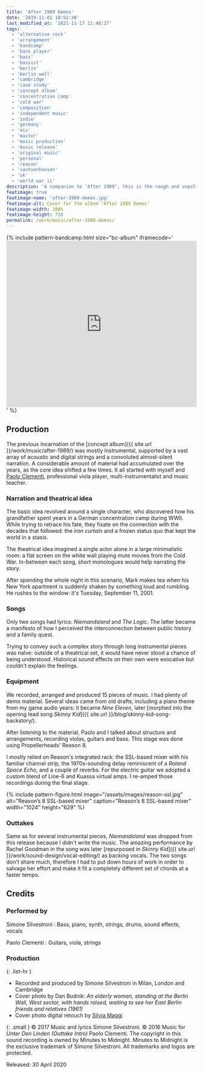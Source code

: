 ```yaml
---
title: 'After 1989 Demos'
date: '2019-11-01 10:52:30'
last_modified_at: '2021-11-17 11:40:27'
tags: 
  - 'alternative rock'
  - 'arrangement'
  - 'bandcamp'
  - 'bass player'
  - 'bass'
  - 'bassist'
  - 'berlin'
  - 'berlin wall'
  - 'cambridge'
  - 'case study'
  - 'concept album'
  - 'concentration camp'
  - 'cold war'
  - 'composition'
  - 'independent music'
  - 'indie'
  - 'germany'
  - 'mix'
  - 'master'
  - 'music production'
  - 'music release'
  - 'original music'
  - 'personal'
  - 'reason'
  - 'sachsenhausen'
  - 'uk'
  - 'world war ii'
description: "A companion to ‘After 1989’, this is the rough and unpolished partial testimony of a different approach to production and the general workflow."
featimage: true
featimage-name: 'after-1989-demos.jpg'
featimage-alt: Cover for the album ‘After 1989 Demos’
featimage-width: 100%
featimage-height: 720
permalink: /work/music/after-1989-demos/
---
```

{% include pattern-bandcamp.html size="bc-album" iframecode='<iframe style="border: 0; width: 100%; height: 439px;" src="https://bandcamp.com/EmbeddedPlayer/album=2694261691/size=large/bgcol=ffffff/linkcol=333333/artwork=small/transparent=true/"><a href="https://minutestomidnight.bandcamp.com/album/after-1989-a-trip-to-freedom-original-demos-outtakes">After 1989: A Trip To Freedom (Original Demos &amp; Outtakes) by Minutes to Midnight</a></iframe>' %}

## Production

The previous incarnation of the [concept album]({{ site.url }}/work/music/after-1989/) was mostly instrumental, supported by a vast array of acoustic and digital strings and a convoluted almost-silent narration. A considerable amount of material had accumulated over the years, as the core idea shifted a few times. It all started with myself and [Paolo Clementi](https://www.discogs.com/artist/2142806-Paolo-Clementi), professional viola player, multi-instrumentalist and music teacher.

### Narration and theatrical idea

The basic idea revolved around a single character, who discovered how his grandfather spent years in a German concentration camp during WWII. While trying to retrace his fate, they fixate on the connection with the decades that followed: the _iron curtain_ and a frozen status quo that kept the world in a stasis.

The theatrical idea imagined a single actor alone in a large minimalistic room: a flat screen on the white wall playing mute movies from the Cold War. In-between each song, short monologues would help narrating the story.

After spending the whole night in this scenario, Mark makes tea when his New York apartment is suddenly shaken by something loud and rumbling. He rushes to the window: it's Tuesday, September 11, 2001.

### Songs

Only two songs had lyrics: _Niemandsland_ and _The Logic_. The latter became a manifesto of how I perceived the interconnection between public history and a family quest.

Trying to convey such a complex story through long instrumental pieces was naîve: outside of a theatrical set, it would have never stood a chance of being understood. Historical sound effects on their own were evocative but couldn't explain the feelings.

### Equipment

We recorded, arranged and produced 15 pieces of music. I had plenty of demo material. Several ideas came from old drafts, including a piano theme from my game audio years: it became _Nine Eleven_, later [morphed into the opening lead song _Skinny Kid_]({{ site.url }}/blog/skinny-kid-song-backstory/). 

After listening to the material, Paolo and I talked about structure and arrangements, recording violas, guitars and bass. This stage was done using Propellerheads' Reason 8.

I mostly relied on Reason's integrated rack: the SSL-based mixer with his familiar channel strip, the 1970s-sounding delay reminiscent of a _Roland Space Echo_, and a couple of reverbs. For the electric guitar we adopted a custom blend of Line-6 and Kuassa virtual amps. I re-amped those recordings during the final stage.

{% include pattern-figure.html image="/assets/images/reason-ssl.jpg" alt="Reason’s 8 SSL-based mixer" caption="Reason’s 8 SSL-based mixer" width="1024" height="629" %}

### Outtakes

Same as for several instrumental pieces, _Niemandsland_ was dropped from this release because I didn't write the music. The amazing performance by Rachel Goodman in the song was later [repurposed in _Skinny Kid_]({{ site.url }}/work/sound-design/vocal-editing/) as backing vocals. The two songs don't share much, therefore I had to put down hours of work in order to salvage her effort and make it fit a completely different set of chords at a faster tempo.

## Credits

### Performed by

Simone Silvestroni
: Bass, piano, synth, strings, drums, sound effects, vocals

Paolo Clementi
: Guitars, viola, strings

### Production

{: .list-hr }
- Recorded and produced by Simone Silvestroni in Milan, London and Cambridge
- Cover photo by Dan Budnik: _An elderly woman, standing at the Berlin Wall, West sector, with hands raised, waiting to see her East Berlin friends and relatives (1961)_
- Cover photo digital retouch by [Silvia Maggi](https://silviamaggidesign.com)

{: .small }
&copy; 2017 Music and lyrics Simone Silvestroni. &copy; 2016 Music for _Unter Den Linden (Outtake Intro)_ Paolo Clementi. The copyright in this sound recording is owned by Minutes to Midnight. Minutes to Midnight is the exclusive trademark of Simone Silvestroni. All trademarks and logos are protected.

Released: 30 April 2020